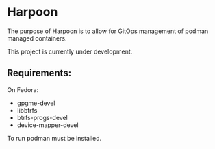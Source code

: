 # Harpoon
The purpose of Harpoon is to allow for GitOps management of podman managed containers.

This project is currently under development.

## Requirements:

On Fedora:
- gpgme-devel
- libbtrfs
- btrfs-progs-devel
- device-mapper-devel

To run podman must be installed.
